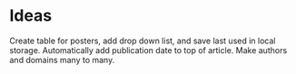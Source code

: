 Ideas
======
Create table for posters, add drop down list, and save last used in local storage.
Automatically add publication date to top of article.
Make authors and domains many to many.
